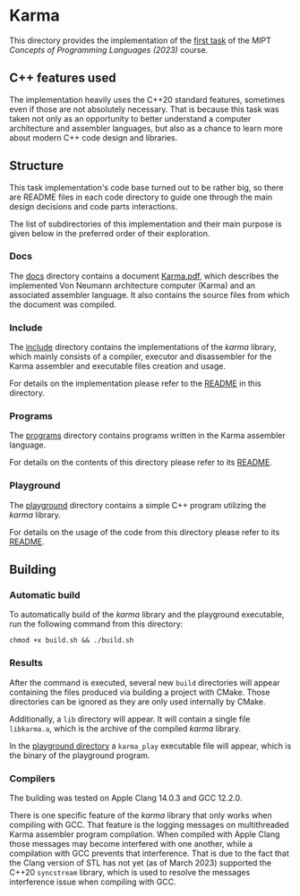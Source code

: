 # Karma

This directory provides the implementation of
the [first task](https://clck.ru/33rsnH) of
the MIPT *Concepts of Programming Languages (2023)* course.

## C++ features used

The implementation heavily uses the C++20 standard features, sometimes even if
those are not absolutely necessary. That is because this task was taken not only
as an opportunity to better understand a computer architecture and assembler
languages, but also as a chance to learn more about modern C++ code design
and libraries.

## Structure

This task implementation's code base turned out to be rather big, so there
are README files in each code directory to guide one through the main design
decisions and code parts interactions.

The list of subdirectories of this implementation and their main purpose is
given below in the preferred order of their exploration.

### Docs

The [docs](docs) directory contains a document [Karma.pdf](docs/Karma.pdf),
which describes the implemented Von Neumann architecture computer (Karma) and
an associated assembler language. It also contains the source files from which
the document was compiled.

### Include

The [include](include) directory contains the implementations of the *karma*
library, which mainly consists of a compiler, executor and disassembler for
the Karma assembler and executable files creation and usage.

For details on the implementation please refer to
the [README](include/README.md) in this directory.

### Programs

The [programs](programs) directory contains programs written in the Karma
assembler language.

For details on the contents of this directory please refer to its
[README](programs/README.md).

### Playground

The [playground](playground) directory contains a simple C++ program utilizing
the *karma* library.

For details on the usage of the code from this directory please refer to its
[README](programs/README.md).

## Building

### Automatic build

To automatically build of the *karma* library and the playground executable,
run the following command from this directory:

```shell
chmod +x build.sh && ./build.sh
```

### Results

After the command is executed, several new `build` directories will appear
containing the files produced via building a project with CMake.
Those directories can be ignored as they are only used internally by CMake.

Additionally, a `lib` directory will appear. It will contain a single file
`libkarma.a`, which is the archive of the compiled *karma* library.

In the [playground directory](playground) a `karma_play` executable file will
appear, which is the binary of the playground program.

### Compilers

The building was tested on Apple Clang 14.0.3 and GCC 12.2.0.

There is one specific feature of the *karma* library that only works when
compiling with GCC. That feature is the logging messages on multithreaded Karma
assembler program compilation. When compiled with Apple Clang those messages
may become interfered with one another, while a compilation with GCC prevents
that interference. That is due to the fact that the Clang version of STL has not
yet (as of March 2023) supported the C++20 `syncstream` library, which is used
to resolve the messages interference issue when compiling with GCC.

